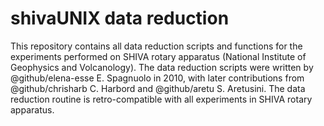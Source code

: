 # shivaUNIX data reduction
This repository contains all data reduction scripts and functions for the experiments performed on SHIVA rotary apparatus (National Institute of Geophysics and Volcanology).
The data reduction scripts were written by @github/elena-esse E. Spagnuolo in 2010, with later contributions from @github/chrisharb C. Harbord and @github/aretu S. Aretusini.
The data reduction routine is retro-compatible with all experiments in SHIVA rotary apparatus.
